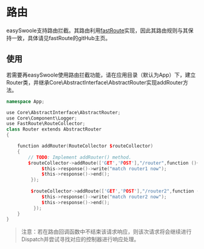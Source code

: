 # 路由
easySwoole支持路由拦截。其路由利用[fastRoute](https://github.com/nikic/FastRoute)实现，因此其路由规则与其保持一致，具体请见fastRoute的gitHub主页。
## 使用
若需要再easySwoole使用路由拦截功能，请在应用目录（默认为App）下，建立Router类，井继承Core\AbstractInterface\AbstractRouter实现addRouter方法。
```H
namespace App;

use Core\AbstractInterface\AbstractRouter;
use Core\Component\Logger;
use FastRoute\RouteCollector;
class Router extends AbstractRouter
{

    function addRouter(RouteCollector $routeCollector)
    {
        // TODO: Implement addRouter() method.
        $routeCollector->addRoute(['GET','POST'],"/router",function (){
             $this->response()->write("match router1 now");
             $this->response()->end();
         });
         
         $routeCollector->addRoute(['GET','POST'],"/router2",function (){
             $this->response()->write("match router2 now");
             $this->response()->end();
          });  
    }
}
```
> 注意：若在路由回调函数中不结束该请求响应，则该次请求将会继续进行Dispatch并尝试寻找对应的控制器进行响应处理。

<script>
    var _hmt = _hmt || [];
    (function() {
        var hm = document.createElement("script");
        hm.src = "https://hm.baidu.com/hm.js?4c8d895ff3b25bddb6fa4185c8651cc3";
        var s = document.getElementsByTagName("script")[0];
        s.parentNode.insertBefore(hm, s);
    })();
</script>
<script>
(function(){
    var bp = document.createElement('script');
    var curProtocol = window.location.protocol.split(':')[0];
    if (curProtocol === 'https') {
        bp.src = 'https://zz.bdstatic.com/linksubmit/push.js';        
    }
    else {
        bp.src = 'http://push.zhanzhang.baidu.com/push.js';
    }
    var s = document.getElementsByTagName("script")[0];
    s.parentNode.insertBefore(bp, s);
})();
</script>
